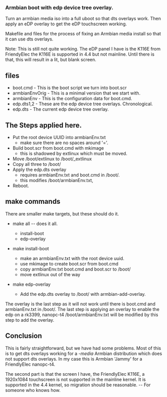 ### Armbian boot with edp device tree overlay. 

 Turn an armbian media iso into a full uboot so that dts overlays work.
 Then apply an eDP overlay to get the eDP touchscreen working.

 Makefile and files for the process of fixing an Armbian media install so
 that it can use dts overlays.

Note: 
 This is still not quite working. The eDP panel I have is the K116E from 
 FriendyElec the K116E is supported in 4.4 but not mainline. 
 Until there is that, this will result in a lit, but blank screen.
 

## files
  - boot.cmd       - This is the boot script we turn into boot.scr
  - armbianEnvOrig - This is a minimal version that we start with. 
  - armbianEnv     - This is the configuration data for boot.cmd.
  - edp.dts1,2     - These are the edp device tree overlays. Chronological.
  - edp.dts        - The current edp device tree overlay.


## The Steps applied here.

  - Put the root device UUID into armbianEnv.txt
    - make sure there are no spaces around '='.
  - Build boot.scr from boot.cmd with mkimage
    - this is shadowed by extlinux which must be moved.
  - Move /boot/extlinux to /boot/_extlinux
  - Copy all three to /boot/
  - Apply the edp.dts overlay
    - requires armbianEnv.txt and boot.cmd in /boot/.
    - this modifies /boot/armbianEnv.txt, 
  - Reboot.

## make commands

There are smaller make targets, but these should do it.

 - make all   -- does it all.
    - install-boot
    - edp-overlay

 - make install-boot  
   - make an armbianEnv.txt with the root device uuid.
   - use mkimage to create boot.scr from boot.cmd
   - copy armbianEnv.txt boot.cmd and boot.scr to /boot/
   - move extlinux out of the way

 - make edp-overlay
   - Add the edp.dts overlay to /boot/ with armbian-add-overlay.

 The overlay is the last step as it will not work until there is
 boot.cmd and armbianEnv.txt in /boot/.
 The last step is applying an overlay to enable the edp on a rk3399, nanopc-t4
 /boot/armbianEnv.txt will be modified by this step to add the overlay.

## Conclusion

This is fairly straightforward, but we have had some problems.
Most of this is to get dts overlays working for a _-media_ Armbian distribution
which does not support dts overlays. 
In my case this is Armbian 'Jammy' for a FriendlyElec nanopc-t4.

The second part is that the screen I have, the FriendlyElec K116E, a 1920x1084 
touchscreen is not supported in the mainline kernel. It is supported in 
the 4.4 kernel, so migration should be reasonable.  -- For someone who knows how.
